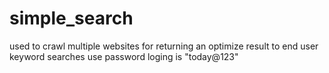 # simple_search
used to crawl multiple websites for returning an optimize result to end user keyword searches
use password loging is "today@123"
